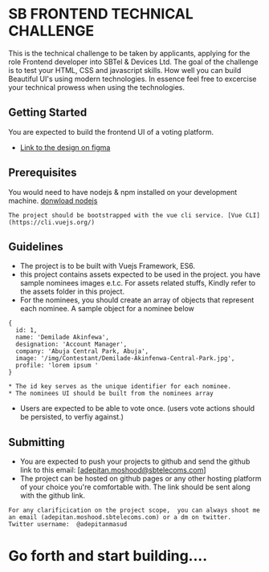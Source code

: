 # SB FRONTEND TECHNICAL CHALLENGE
This is the technical challenge to be taken by applicants, applying for the role Frontend developer into SBTel & Devices Ltd. The goal of the challenge is to test your HTML, CSS and javascript skills. How well you can build Beautiful UI's using modern technologies. In essence feel free to excercise your technical prowess when using the technologies.

## Getting Started
You are expected to build the frontend UI of a voting platform.

* [Link to the design on figma](https://www.figma.com/file/DBYiX9h0VXYm0zfAW2qO23WV/Neya-Voting-Website?node-id=12%3A633)


## Prerequisites
You would need to have nodejs & npm installed on your development machine. [donwload nodejs](https://nodejs.org/en/)
```
The project should be bootstrapped with the vue cli service. [Vue CLI](https://cli.vuejs.org/)
```

## Guidelines
* The project is to be built with Vuejs Framework, ES6.
* this project contains assets expected to be used in the project. you have sample nominees images e.t.c. For assets related stuffs, Kindly refer to the assets folder in this project.
* For the nominees, you should create an array of objects that represent each nominee. A sample object for a nominee below

```
{
  id: 1,  
  name: 'Demilade Akinfewa',
  designation: 'Account Manager',
  company: 'Abuja Central Park, Abuja',
  image: '/img/Contestant/Demilade-Akinfenwa-Central-Park.jpg',
  profile: 'lorem ipsum '
}

* The id key serves as the unique identifier for each nominee.
* The nominees UI should be built from the nominees array
```
* Users are expected to be able to vote once. (users vote actions should be persisted, to verfiy against.)


## Submitting
 * You are expected to push your projects to github and send the github link to this email: [adepitan.moshood@sbtelecoms.com]
 * The project can be hosted on github pages or any other hosting platform of your choice you're comfortable with. The link 
should be sent along with the github link.


```
For any clarificication on the project scope,  you can always shoot me an email (adepitan.moshood.sbtelecoms.com) or a dm on twitter.
Twitter username:  @adepitanmasud
```

# Go forth and start building....


